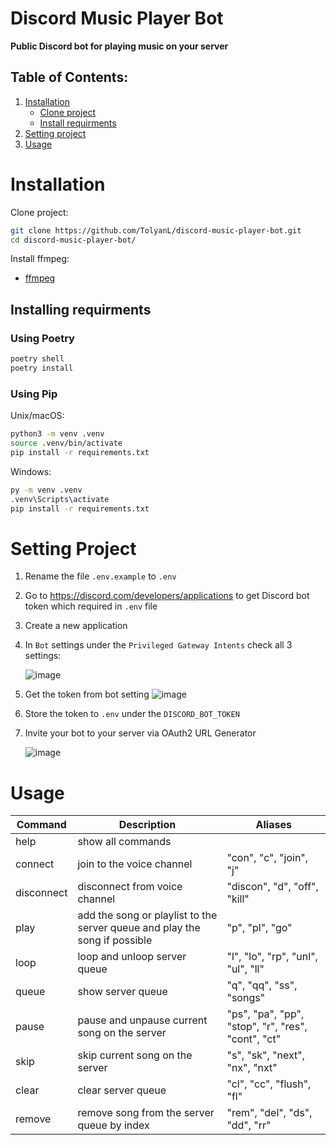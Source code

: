 # Discord Music Player Bot
**Public Discord bot for playing music on your server**

## Table of Contents:
1. [Installation](#installation)
    - [Clone project](#installation)
    - [Install requirments](#installing-requirments)
2. [Setting project](#setting-project)
3. [Usage](#usage)

# Installation
Clone project:
```sh
git clone https://github.com/TolyanL/discord-music-player-bot.git
cd discord-music-player-bot/
```
Install ffmpeg:
* [ffmpeg](https://johnvansickle.com/ffmpeg/)

## Installing requirments

### Using Poetry
```sh
poetry shell
poetry install
```

### Using Pip
Unix/macOS:
```sh
python3 -m venv .venv
source .venv/bin/activate
pip install -r requirements.txt
```

Windows:
```sh
py -m venv .venv
.venv\Scripts\activate
pip install -r requirements.txt
```
# Setting Project
1. Rename the file `.env.example` to `.env`
2. Go to https://discord.com/developers/applications to get Discord bot token which required in `.env` file
3. Create a new application
4. In `Bot` settings under the `Privileged Gateway Intents` check all 3 settings:

    ![image](https://i.imgur.com/lHhFrfs.png)
5. Get the token from bot setting
    ![image](https://user-images.githubusercontent.com/89479282/205949161-4b508c6d-19a7-49b6-b8ed-7525ddbef430.png)
6. Store the token to `.env` under the `DISCORD_BOT_TOKEN`
7. Invite your bot to your server via OAuth2 URL Generator

   ![image](https://user-images.githubusercontent.com/89479282/205949600-0c7ddb40-7e82-47a0-b59a-b089f929d177.png)

# Usage
| Command | Description | Aliases |
| ------ | ------ | ------ |
| help | show all commands |  |
| connect | join to the voice channel | "con", "c", "join", "j" |
| disconnect | disconnect from voice channel | "discon", "d", "off", "kill" |
| play | add the song or playlist to the server queue and play the song if possible | "p", "pl", "go" |
| loop | loop and unloop server queue | "l", "lo", "rp", "unl", "ul", "ll" |
| queue | show server queue | "q", "qq", "ss", "songs" |
| pause | pause and unpause current song on the server | "ps", "pa", "pp", "stop", "r", "res", "cont", "ct" |
| skip | skip current song on the server | "s", "sk", "next", "nx", "nxt" |
| clear | clear server queue | "cl", "cc", "flush", "fl" |
| remove | remove song from the server queue by index | "rem", "del", "ds", "dd", "rr" |